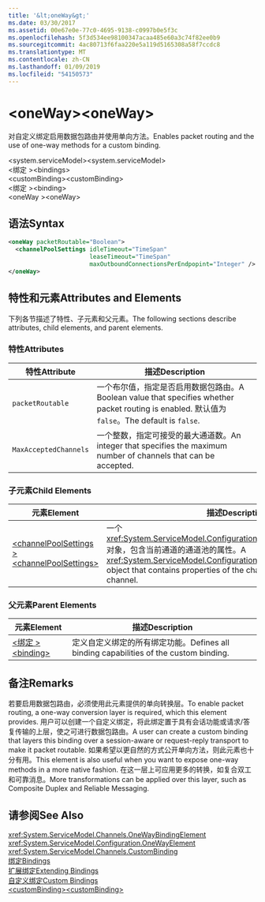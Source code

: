 ```yaml
---
title: '&lt;oneWay&gt;'
ms.date: 03/30/2017
ms.assetid: 00e67e0e-77c0-4695-9138-c0997b0e5f3c
ms.openlocfilehash: 5f3d534ee98100347acaa485e60a3c74f82ee0b9
ms.sourcegitcommit: 4ac80713f6faa220e5a119d5165308a58f7ccdc8
ms.translationtype: MT
ms.contentlocale: zh-CN
ms.lasthandoff: 01/09/2019
ms.locfileid: "54150573"
---
```

# <a name="ltonewaygt"></a><span data-ttu-id="8d283-102">&lt;oneWay&gt;</span><span class="sxs-lookup"><span data-stu-id="8d283-102">&lt;oneWay&gt;</span></span>
<span data-ttu-id="8d283-103">对自定义绑定启用数据包路由并使用单向方法。</span><span class="sxs-lookup"><span data-stu-id="8d283-103">Enables packet routing and the use of one-way methods for a custom binding.</span></span>  
  
 <span data-ttu-id="8d283-104">\<system.serviceModel></span><span class="sxs-lookup"><span data-stu-id="8d283-104">\<system.serviceModel></span></span>  
<span data-ttu-id="8d283-105">\<绑定 ></span><span class="sxs-lookup"><span data-stu-id="8d283-105">\<bindings></span></span>  
<span data-ttu-id="8d283-106">\<customBinding></span><span class="sxs-lookup"><span data-stu-id="8d283-106">\<customBinding></span></span>  
<span data-ttu-id="8d283-107">\<绑定 ></span><span class="sxs-lookup"><span data-stu-id="8d283-107">\<binding></span></span>  
<span data-ttu-id="8d283-108">\<oneWay ></span><span class="sxs-lookup"><span data-stu-id="8d283-108">\<oneWay></span></span>  
  
## <a name="syntax"></a><span data-ttu-id="8d283-109">语法</span><span class="sxs-lookup"><span data-stu-id="8d283-109">Syntax</span></span>  
  
```xml  
<oneWay packetRoutable="Boolean">
  <channelPoolSettings idleTimeout="TimeSpan"
                       leaseTimeout="TimeSpan"
                       maxOutboundConnectionsPerEndpopint="Integer" />
</oneWay>
```  
  
## <a name="attributes-and-elements"></a><span data-ttu-id="8d283-110">特性和元素</span><span class="sxs-lookup"><span data-stu-id="8d283-110">Attributes and Elements</span></span>  
 <span data-ttu-id="8d283-111">下列各节描述了特性、子元素和父元素。</span><span class="sxs-lookup"><span data-stu-id="8d283-111">The following sections describe attributes, child elements, and parent elements.</span></span>  
  
### <a name="attributes"></a><span data-ttu-id="8d283-112">特性</span><span class="sxs-lookup"><span data-stu-id="8d283-112">Attributes</span></span>  
  
|<span data-ttu-id="8d283-113">特性</span><span class="sxs-lookup"><span data-stu-id="8d283-113">Attribute</span></span>|<span data-ttu-id="8d283-114">描述</span><span class="sxs-lookup"><span data-stu-id="8d283-114">Description</span></span>|  
|---------------|-----------------|  
|`packetRoutable`|<span data-ttu-id="8d283-115">一个布尔值，指定是否启用数据包路由。</span><span class="sxs-lookup"><span data-stu-id="8d283-115">A Boolean value that specifies whether packet routing is enabled.</span></span> <span data-ttu-id="8d283-116">默认值为 `false`。</span><span class="sxs-lookup"><span data-stu-id="8d283-116">The default is `false`.</span></span>|  
|`MaxAcceptedChannels`|<span data-ttu-id="8d283-117">一个整数，指定可接受的最大通道数。</span><span class="sxs-lookup"><span data-stu-id="8d283-117">An integer that specifies the maximum number of channels that can be accepted.</span></span>|  
  
### <a name="child-elements"></a><span data-ttu-id="8d283-118">子元素</span><span class="sxs-lookup"><span data-stu-id="8d283-118">Child Elements</span></span>  
  
|<span data-ttu-id="8d283-119">元素</span><span class="sxs-lookup"><span data-stu-id="8d283-119">Element</span></span>|<span data-ttu-id="8d283-120">描述</span><span class="sxs-lookup"><span data-stu-id="8d283-120">Description</span></span>|  
|-------------|-----------------|  
|[<span data-ttu-id="8d283-121">\<channelPoolSettings ></span><span class="sxs-lookup"><span data-stu-id="8d283-121">\<channelPoolSettings></span></span>](../../../../../docs/framework/configure-apps/file-schema/wcf/channelpoolsettings.md)|<span data-ttu-id="8d283-122">一个 <xref:System.ServiceModel.Configuration.ChannelPoolSettingsElement> 对象，包含当前通道的通道池的属性。</span><span class="sxs-lookup"><span data-stu-id="8d283-122">A <xref:System.ServiceModel.Configuration.ChannelPoolSettingsElement> object that contains properties of the channel pool for the current channel.</span></span>|  
  
### <a name="parent-elements"></a><span data-ttu-id="8d283-123">父元素</span><span class="sxs-lookup"><span data-stu-id="8d283-123">Parent Elements</span></span>  
  
|<span data-ttu-id="8d283-124">元素</span><span class="sxs-lookup"><span data-stu-id="8d283-124">Element</span></span>|<span data-ttu-id="8d283-125">描述</span><span class="sxs-lookup"><span data-stu-id="8d283-125">Description</span></span>|  
|-------------|-----------------|  
|[<span data-ttu-id="8d283-126">\<绑定 ></span><span class="sxs-lookup"><span data-stu-id="8d283-126">\<binding></span></span>](../../../../../docs/framework/misc/binding.md)|<span data-ttu-id="8d283-127">定义自定义绑定的所有绑定功能。</span><span class="sxs-lookup"><span data-stu-id="8d283-127">Defines all binding capabilities of the custom binding.</span></span>|  
  
## <a name="remarks"></a><span data-ttu-id="8d283-128">备注</span><span class="sxs-lookup"><span data-stu-id="8d283-128">Remarks</span></span>  
 <span data-ttu-id="8d283-129">若要启用数据包路由，必须使用此元素提供的单向转换层。</span><span class="sxs-lookup"><span data-stu-id="8d283-129">To enable packet routing, a one-way conversion layer is required, which this element provides.</span></span> <span data-ttu-id="8d283-130">用户可以创建一个自定义绑定，将此绑定置于具有会话功能或请求/答复传输的上层，使之可进行数据包路由。</span><span class="sxs-lookup"><span data-stu-id="8d283-130">A user can create a custom binding that layers this binding over a session-aware or request-reply transport to make it packet routable.</span></span> <span data-ttu-id="8d283-131">如果希望以更自然的方式公开单向方法，则此元素也十分有用。</span><span class="sxs-lookup"><span data-stu-id="8d283-131">This element is also useful when you want to expose one-way methods in a more native fashion.</span></span> <span data-ttu-id="8d283-132">在这一层上可应用更多的转换，如复合双工和可靠消息。</span><span class="sxs-lookup"><span data-stu-id="8d283-132">More transformations can be applied over this layer, such as Composite Duplex and Reliable Messaging.</span></span>  
  
## <a name="see-also"></a><span data-ttu-id="8d283-133">请参阅</span><span class="sxs-lookup"><span data-stu-id="8d283-133">See Also</span></span>  
 <xref:System.ServiceModel.Channels.OneWayBindingElement>  
 <xref:System.ServiceModel.Configuration.OneWayElement>  
 <xref:System.ServiceModel.Channels.CustomBinding>  
 [<span data-ttu-id="8d283-134">绑定</span><span class="sxs-lookup"><span data-stu-id="8d283-134">Bindings</span></span>](../../../../../docs/framework/wcf/bindings.md)  
 [<span data-ttu-id="8d283-135">扩展绑定</span><span class="sxs-lookup"><span data-stu-id="8d283-135">Extending Bindings</span></span>](../../../../../docs/framework/wcf/extending/extending-bindings.md)  
 [<span data-ttu-id="8d283-136">自定义绑定</span><span class="sxs-lookup"><span data-stu-id="8d283-136">Custom Bindings</span></span>](../../../../../docs/framework/wcf/extending/custom-bindings.md)  
 [<span data-ttu-id="8d283-137">\<customBinding></span><span class="sxs-lookup"><span data-stu-id="8d283-137">\<customBinding></span></span>](../../../../../docs/framework/configure-apps/file-schema/wcf/custombinding.md)
